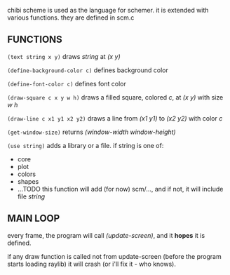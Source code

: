 chibi scheme is used as the language for schemer.
it is extended with various functions. they are defined in scm.c

FUNCTIONS
---------

`(text string x y)` draws *string* at *(x y)*

`(define-background-color c)` defines background color

`(define-font-color c)` defines font color

`(draw-square c x y w h)` draws a filled square, colored *c*, at *(x y)* with size
*w* *h*

`(draw-line c x1 y1 x2 y2)` draws a line from *(x1 y1)* to *(x2 y2)* with color *c*

`(get-window-size)` returns *(window-width window-height)*

`(use string)` adds a library or a file. if string is one of:
- core
- plot
- colors
- shapes
- ...TODO
this function will add (for now) scm/..., and if not, it will include file
*string*

MAIN LOOP
---------

every frame, the program will call *(update-screen)*, and it **hopes** it is
defined.

if any draw function is called not from update-screen (before the program
starts loading raylib) it will crash (or i'll fix it - who knows).

